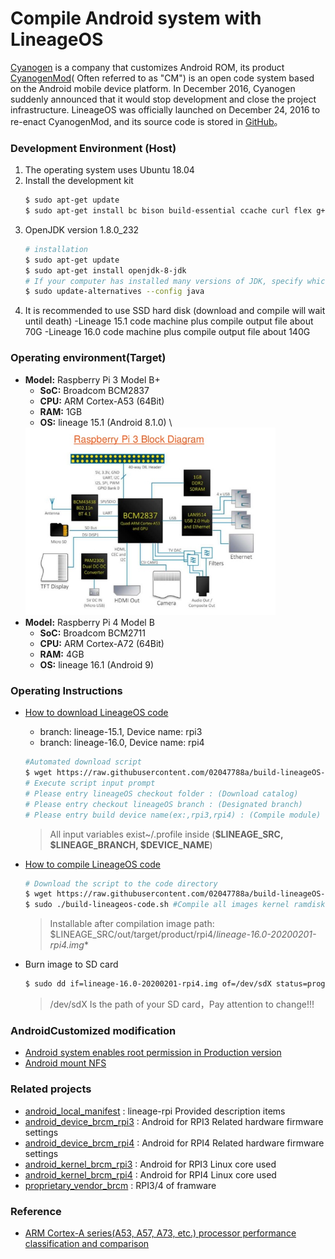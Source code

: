 # Compile Android system with LineageOS
[Cyanogen](https://en.wikipedia.org/wiki/Cyanogen) is a company that customizes Android ROM, its product [CyanogenMod](https://zh.wikipedia.org/wiki/CyanogenMod)( Often referred to as "CM") is an open code system based on the Android mobile device platform. In December 2016, Cyanogen suddenly announced that it would stop development and close the project infrastructure. LineageOS was officially launched on December 24, 2016 to re-enact CyanogenMod, and its source code is stored in [GitHub](https://github.com/LineageOS)。
  
### **Development Environment (Host)**
1. The operating system uses Ubuntu 18.04
2. Install the development kit
    ```bash
    $ sudo apt-get update
    $ sudo apt-get install bc bison build-essential ccache curl flex g++-multilib gcc-multilib git gnupg gperf lib32ncurses5-dev lib32readline-dev lib32z1-dev libesd0-dev liblz4-tool libncurses5-dev libsdl1.2-dev libssl-dev libwxgtk3.0-dev libxml2 libxml2-utils lzop pngcrush rsync schedtool squashfs-tools xsltproc zip zlib1g-dev python-mako imagemagick openjdk-8-jdk gcc-arm-linux-gnueabihf
    ```           
3. OpenJDK version 1.8.0_232 
    ```bash
    # installation
    $ sudo apt-get update 
    $ sudo apt-get install openjdk-8-jdk
    # If your computer has installed many versions of JDK, specify which version of JDK to use here
    $ sudo update-alternatives --config java
    ```
4. It is recommended to use SSD hard disk (download and compile will wait until death)
   -Lineage 15.1 code machine plus compile output file about 70G
   -Lineage 16.0 code machine plus compile output file about 140G

### **Operating environment(Target)**
- **Model:** Raspberry Pi 3 Model B+
  - **SoC:** Broadcom BCM2837
  - **CPU:** ARM Cortex-A53 (64Bit)
  - **RAM:** 1GB 
  - **OS:** lineage 15.1 (Android 8.1.0) \
  <img src="./documents/images/introduction-to-rpi-15-638.jpg" alt="Raspberry Pi 3 Block Diagram" width="400px"/>
- **Model:** Raspberry Pi 4 Model B 
  - **SoC:** Broadcom BCM2711
  - **CPU:** ARM Cortex-A72 (64Bit)
  - **RAM:** 4GB
  - **OS:** lineage 16.1 (Android 9)

### **Operating Instructions**
+ [How to download LineageOS code](documents/guideline/sync-lineageos-code.md)
  - branch: lineage-15.1, Device name: rpi3
  - branch: lineage-16.0, Device name: rpi4
  ```bash
  #Automated download script
  $ wget https://raw.githubusercontent.com/02047788a/build-lineageOS-rpi3/master/scripts/sync-lineageos-code.sh -O sync-lineageos-code.sh
  # Execute script input prompt
  # Please entry lineageOS checkout folder : (Download catalog)
  # Please entry checkout lineageOS branch : (Designated branch)
  # Please entry build device name(ex:,rpi3,rpi4) : (Compile module)
  ```
  > All input variables exist~/.profile inside (**$LINEAGE_SRC, $LINEAGE_BRANCH, $DEVICE_NAME**)

+ [How to compile LineageOS code](documents/guideline/build-lineageos-code.md)
    ```bash
    # Download the script to the code directory
    $ wget https://raw.githubusercontent.com/02047788a/build-lineageOS-rpi3/master/scripts/build-lineageos-code.sh -O build-lineageos-code.sh
    $ sudo ./build-lineageos-code.sh #Compile all images kernel ramdisk systemimage vendorimage
    ```
    > Installable after compilation image path: \$LINEAGE_SRC/out/target/product/rpi4/*lineage-16.0-20200201-rpi4.img**
+ Burn image to SD card
    ```bash
    $ sudo dd if=lineage-16.0-20200201-rpi4.img of=/dev/sdX status=progress bs=4M
    ```
    > /dev/sdX Is the path of your SD card，Pay attention to change!!!

### **AndroidCustomized modification**
- [Android system enables root permission in Production version](documents/fetures/adb-auth-not-required-and-enable-root.md)
- [Android mount NFS](documents/fetures/android-mount-nfs.md)

### **Related projects**
- [android_local_manifest](https://github.com/lineage-rpi/android_local_manifest) : lineage-rpi Provided description items
- [android_device_brcm_rpi3](https://github.com/lineage-rpi/android_device_brcm_rpi3) : Android for RPI3 Related hardware firmware settings
- [android_device_brcm_rpi4](https://github.com/02047788a/android_device_brcm_rpi4) : Android for RPI4 Related hardware firmware settings
- [android_kernel_brcm_rpi3](https://github.com/lineage-rpi/android_kernel_brcm_rpi3) : Android for RPI3 Linux core used
- [android_kernel_brcm_rpi4](https://github.com/lineage-rpi/android_kernel_brcm_rpi4) : Android for RPI4 Linux core used
- [proprietary_vendor_brcm](https://github.com/lineage-rpi/proprietary_vendor_brcm) : RPI3/4 of framware  

### **Reference**
- [ARM Cortex-A series(A53, A57, A73, etc.) processor performance classification and comparison](https://blog.csdn.net/weixin_42229404/article/details/80865138)
